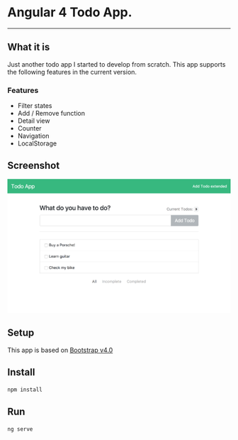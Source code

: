 # Angular 4 Todo App.

---

## What it is
Just another todo app I started to develop from scratch. This app supports the following features in the current version.


### Features
* Filter states
* Add / Remove function
* Detail view
* Counter
* Navigation
* LocalStorage


## Screenshot
![Angular 4 Todo App](https://raw.githubusercontent.com/BenjaminRoth18/todo-app/master/src/screenshot.png)


## Setup
This app is based on [Bootstrap v4.0](http://getbootstrap.com/)


## Install

```npm install```


## Run

```ng serve```
